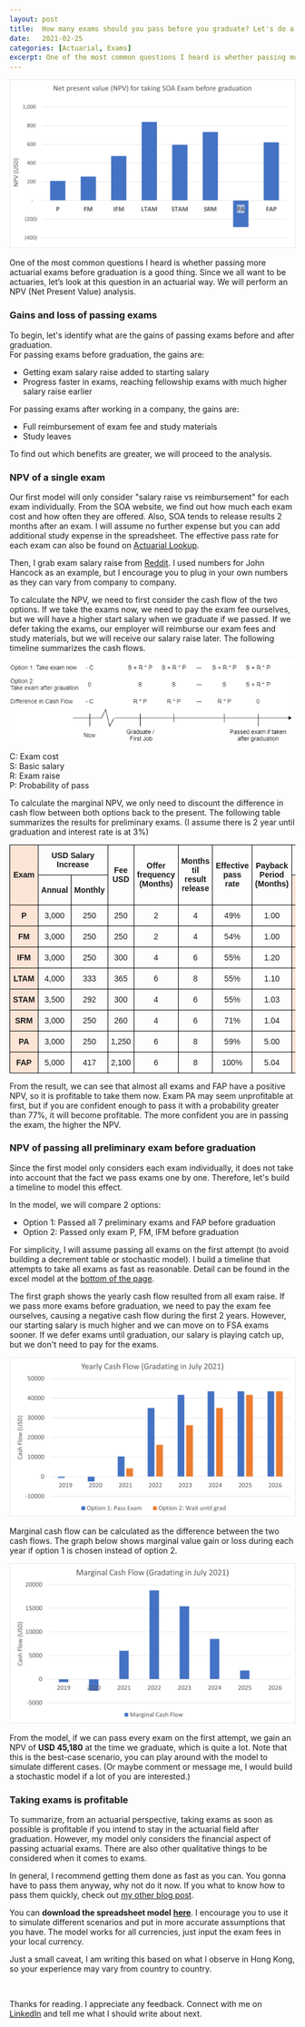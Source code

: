 ```yaml
---
layout: post
title:  How many exams should you pass before you graduate? Let's do a NPV anaylsis.
date:   2021-02-25
categories: [Actuarial, Exams]
excerpt: One of the most common questions I heard is whether passing more actuarial exams before graduation is good things. Since we are all want be an actuary, let's look at this question in an actuarial way. We will perform a NPV (Net Present Value) anaylsis.
---
```


![NPV of SOA exams](/images/article_images/2021-02-25-How-many-exams/NPV_Exam.png)

One of the most common questions I heard is whether passing more actuarial exams before graduation is a good thing.
Since we all want to be actuaries, let’s look at this question in an actuarial way.
We will perform an NPV (Net Present Value) analysis.



### Gains and loss of passing exams

To begin, let's identify what are the gains of passing exams before and after graduation.<br>
For passing exams before graduation, the gains are:

- Getting exam salary raise added to starting salary
- Progress faster in exams, reaching fellowship exams with much higher salary raise earlier

For passing exams after working in a company, the gains are:
- Full reimbursement of exam fee and study materials
- Study leaves

To find out which benefits are greater, we will proceed to the analysis.



### NPV of a single exam

Our first model will only consider "salary raise vs reimbursement" for each exam individually.
From the SOA website, we find out how much each exam cost and how often they are offered.
Also, SOA tends to release results 2 months after an exam.
I will assume no further expense but you can add additional study expense in the spreadsheet.
The effective pass rate for each exam can also be found on [Actuarial Lookup](http://www.actuarial-lookup.com/).

Then, I grab exam salary raise from 
[Reddit](https://www.reddit.com/r/actuary/wiki/study_program_survey#wiki_society_of_actuaries_respondents).
I used numbers for John Hancock as an example, but I encourage you to plug in your own numbers as they can vary from company to company.

To calculate the NPV, we need to first consider the cash flow of the two options.
If we take the exams now, we need to pay the exam fee ourselves, but we will have a higher start salary when we graduate if we passed.
If we defer taking the exams, our employer will reimburse our exam fees and study materials, but we will receive our salary raise later.
The following  timeline summarizes the cash flows.

![Cash flow timeline](/images/article_images/2021-02-25-How-many-exams/cash_flow_timeline.png)

C: Exam cost<br>
S: Basic salary<br>
R: Exam raise<br>
P: Probability of pass

To calculate the marginal NPV, we only need to discount the difference in cash flow between both options back to the present.
The following table summarizes the results for preliminary exams.
(I assume there is 2 year until graduation and interest rate is at 3%)


<!-- start of result table -->
<style type="text/css">
.tg  {border-collapse:collapse;border-spacing:0;}
.tg td{border-color:black;border-style:solid;border-width:1px;font-family:Arial, sans-serif;font-size:14px;
  overflow:hidden;padding:10px 5px;word-break:normal;}
.tg th{border-color:black;border-style:solid;border-width:1px;font-family:Arial, sans-serif;font-size:14px;
  font-weight:normal;overflow:hidden;padding:10px 5px;word-break:normal;}
.tg .tg-wa1i{font-weight:bold;text-align:center;vertical-align:middle}
.tg .tg-ogll{background-color:#fce4d6;font-weight:bold;text-align:center;vertical-align:middle}
.tg .tg-en9y{background-color:#e2efda;font-weight:bold;text-align:center;vertical-align:middle}
.tg .tg-nrix{text-align:center;vertical-align:middle}
</style>
<table class="tg">
<thead>
  <tr>
    <th class="tg-ogll" rowspan="2">Exam</th>
    <th class="tg-wa1i" colspan="2">USD Salary Increase</th>
    <th class="tg-wa1i" rowspan="2">Fee USD</th>
    <th class="tg-wa1i" rowspan="2">Offer frequency (Months)</th>
    <th class="tg-wa1i" rowspan="2">Months til result release</th>
    <th class="tg-wa1i" rowspan="2">Effective pass rate</th>
    <th class="tg-wa1i" rowspan="2">Payback Period (Months)</th>
    <th class="tg-wa1i" colspan="2">Value of taking 1 siting ahead</th>
  </tr>
  <tr>
    <td class="tg-wa1i">Annual</td>
    <td class="tg-wa1i">Monthly</td>
    <td class="tg-ogll">NPV</td>
    <td class="tg-en9y">Profitability Index</td>
  </tr>
</thead>
<tbody>
  <tr>
    <td class="tg-ogll">P</td>
    <td class="tg-nrix">3,000</td>
    <td class="tg-nrix">250</td>
    <td class="tg-nrix">250</td>
    <td class="tg-nrix">2</td>
    <td class="tg-nrix">4</td>
    <td class="tg-nrix">49%</td>
    <td class="tg-nrix">1.00</td>
    <td class="tg-ogll">209</td>
    <td class="tg-en9y">84%</td>
  </tr>
  <tr>
    <td class="tg-ogll">FM</td>
    <td class="tg-nrix">3,000</td>
    <td class="tg-nrix">250</td>
    <td class="tg-nrix">250</td>
    <td class="tg-nrix">2</td>
    <td class="tg-nrix">4</td>
    <td class="tg-nrix">54%</td>
    <td class="tg-nrix">1.00</td>
    <td class="tg-ogll">255</td>
    <td class="tg-en9y">102%</td>
  </tr>
  <tr>
    <td class="tg-ogll">IFM</td>
    <td class="tg-nrix">3,000</td>
    <td class="tg-nrix">250</td>
    <td class="tg-nrix">300</td>
    <td class="tg-nrix">4</td>
    <td class="tg-nrix">6</td>
    <td class="tg-nrix">55%</td>
    <td class="tg-nrix">1.20</td>
    <td class="tg-ogll">475</td>
    <td class="tg-en9y">158%</td>
  </tr>
  <tr>
    <td class="tg-ogll">LTAM</td>
    <td class="tg-nrix">4,000</td>
    <td class="tg-nrix">333</td>
    <td class="tg-nrix">365</td>
    <td class="tg-nrix">6</td>
    <td class="tg-nrix">8</td>
    <td class="tg-nrix">55%</td>
    <td class="tg-nrix">1.10</td>
    <td class="tg-ogll">839</td>
    <td class="tg-en9y">230%</td>
  </tr>
  <tr>
    <td class="tg-ogll">STAM</td>
    <td class="tg-nrix">3,500</td>
    <td class="tg-nrix">292</td>
    <td class="tg-nrix">300</td>
    <td class="tg-nrix">4</td>
    <td class="tg-nrix">6</td>
    <td class="tg-nrix">55%</td>
    <td class="tg-nrix">1.03</td>
    <td class="tg-ogll">595</td>
    <td class="tg-en9y">198%</td>
  </tr>
  <tr>
    <td class="tg-ogll">SRM</td>
    <td class="tg-nrix">3,000</td>
    <td class="tg-nrix">250</td>
    <td class="tg-nrix">260</td>
    <td class="tg-nrix">4</td>
    <td class="tg-nrix">6</td>
    <td class="tg-nrix">71%</td>
    <td class="tg-nrix">1.04</td>
    <td class="tg-ogll">732</td>
    <td class="tg-en9y">282%</td>
  </tr>
  <tr>
    <td class="tg-ogll">PA</td>
    <td class="tg-nrix">3,000</td>
    <td class="tg-nrix">250</td>
    <td class="tg-nrix">1,250</td>
    <td class="tg-nrix">6</td>
    <td class="tg-nrix">8</td>
    <td class="tg-nrix">59%</td>
    <td class="tg-nrix">5.00</td>
    <td class="tg-ogll">-285</td>
    <td class="tg-en9y">-23%</td>
  </tr>
  <tr>
    <td class="tg-ogll">FAP</td>
    <td class="tg-nrix">5,000</td>
    <td class="tg-nrix">417</td>
    <td class="tg-nrix">2,100</td>
    <td class="tg-nrix">6</td>
    <td class="tg-nrix">8</td>
    <td class="tg-nrix">100%</td>
    <td class="tg-nrix">5.04</td>
    <td class="tg-ogll">622</td>
    <td class="tg-en9y">30%</td>
  </tr>
</tbody>
</table>
<!-- end of result table -->

From the result, we can see that almost all exams and FAP have a positive NPV, so it is profitable to take them now.
Exam PA may seem unprofitable at first, but if you are confident enough to pass it with a probability greater than 77%, it will become profitable.
The more confident you are in passing the exam, the higher the NPV.



### NPV of passing all preliminary exam before graduation

Since the first model only considers each exam individually, it does not take into account that the fact we pass exams one by one.
Therefore, let's build a timeline to model this effect.

In the model, we will compare 2 options:
- Option 1: Passed all 7 preliminary exams and FAP before graduation
- Option 2: Passed only exam P, FM, IFM before graduation

For simplicity, I will assume passing all exams on the first attempt (to avoid building a decrement table or stochastic model).
I build a timeline that attempts to take all exams as fast as reasonable.
Detail can be found in the excel model at the [bottom of the page](#taking-exams-is-profitable).

The first graph shows the yearly cash flow resulted from all exam raise.
If we pass more exams before graduation, we need to pay the exam fee ourselves, causing a negative cash flow during the first 2 years.
However, our starting salary is much higher and we can move on to FSA exams sooner.
If we defer exams until graduation, our salary is playing catch up, but we don't need to pay for the exams.

![Cash flow for 2 options](/images/article_images/2021-02-25-How-many-exams/CF_2_option.png)

Marginal cash flow can be calculated as the difference between the two cash flows.
The graph below shows marginal value gain or loss during each year if option 1 is chosen instead of option 2.

![Marginal ash flow](/images/article_images/2021-02-25-How-many-exams/CF_marginal.png)

From the model, if we can pass every exam on the first attempt, we gain an NPV of **USD 45,180** at the time we graduate, which is quite a lot.
Note that this is the best-case scenario, you can play around with the model to simulate different cases.
(Or maybe comment or message me, I would build a stochastic model if a lot of you are interested.)



### Taking exams is profitable 

To summarize, from an actuarial perspective, taking exams as soon as possible is profitable if you intend to stay in the actuarial field after graduation.
However, my model only considers the financial aspect of passing actuarial exams.
There are also other qualitative things to be considered when it comes to exams.

In general, I recommend getting them done as fast as you can.
You gonna have to pass them anyway, why not do it now.
If you what to know how to pass them quickly, check out [my other blog post](https://actuarialcat.github.io/How-to-pass-7-SOA/).

You can **download the spreadsheet model**
<a href="/files/2021-02-25-How-many-exams/NPV_model.xlsx" target="_blank" onclick="tag_share_event('view_external_file', 'How many exam NPV model');"><b>here</b></a>.
I encourage you to use it to simulate different scenarios and put in more accurate assumptions that you have.
The model works for all currencies, just input the exam fees in your local currency.

Just a small caveat, I am writing this based on what I observe in Hong Kong, so your experience may vary from country to country.



<p>&nbsp;</p>

Thanks for reading. I appreciate any feedback.
Connect with me on 
<a href="https://www.linkedin.com/in/jackson-leung-805828174/" target="_blank" onclick="tag_share_event('linkedin_portfolio', '{{ page.title }}');">LinkedIn</a> 
and tell me what I should write about next.




